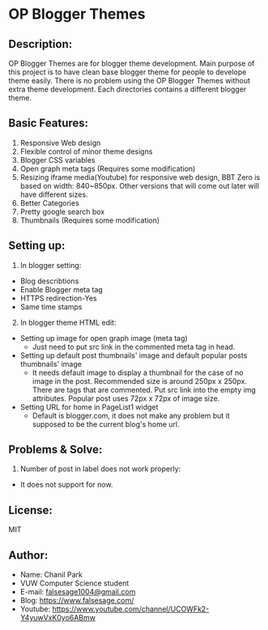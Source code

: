 # OP Blogger Themes

## Description:
OP Blogger Themes are for blogger theme development.
Main purpose of this project is to have clean base blogger theme for people to develope theme easily.
There is no problem using the OP Blogger Themes without extra theme development.
Each directories contains a different blogger theme.

## Basic Features:
1. Responsive Web design
2. Flexible control of minor theme designs
3. Blogger CSS variables
4. Open graph meta tags (Requires some modification)
5. Resizing iframe media(Youtube) for responsive web design, BBT Zero is based on width: 840~850px. Other versions that will come out later will have different sizes.
6. Better Categories
7. Pretty google search box
8. Thumbnails (Requires some modification)

## Setting up:

1. In blogger setting:
  * Blog describtions
  * Enable Blogger meta tag
  * HTTPS redirection-Yes
  * Same time stamps

2. In blogger theme HTML edit:

  * Setting up image for open graph image (meta tag)
    * Just need to put src link in the commented meta tag in head.
  * Setting up default post thumbnails' image and default popular posts thumbnails' image
    * It needs default image to display a thumbnail for the case of no image in the post. Recommended size is around 250px x 250px. There are tags that are commented. Put src link into the empty img attributes. Popular post uses 72px x 72px of image size.
  * Setting URL for home in PageList1 widget
    * Default is blogger.com, it does not make any problem but it supposed to be the current blog's home url.
    

## Problems & Solve:
1. Number of post in label does not work properly:
  * It does not support for now.

## License:
MIT

## Author:
* Name: Chanil Park
* VUW Computer Science student
* E-mail: falsesage1004@gmail.com
* Blog: https://www.falsesage.com/
* Youtube: https://www.youtube.com/channel/UCOWFk2-Y4yuwVxK0yo6ABmw
